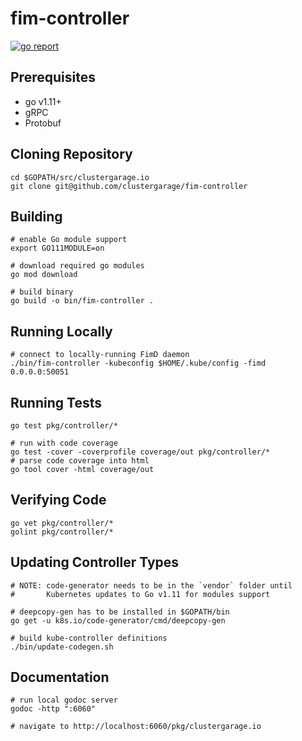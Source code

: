# fim-controller

[![go report](https://goreportcard.com/badge/github.com/clustergarage/fim-controller?style=flat-square)](https://goreportcard.com/report/github.com/clustergarage/fim-controller)

## Prerequisites

- go v1.11+
- gRPC
- Protobuf

## Cloning Repository

```
cd $GOPATH/src/clustergarage.io
git clone git@github.com/clustergarage/fim-controller
```

## Building

```
# enable Go module support
export GO111MODULE=on

# download required go modules
go mod download

# build binary
go build -o bin/fim-controller .
```

## Running Locally

```
# connect to locally-running FimD daemon
./bin/fim-controller -kubeconfig $HOME/.kube/config -fimd 0.0.0.0:50051
```

## Running Tests

```
go test pkg/controller/*

# run with code coverage
go test -cover -coverprofile coverage/out pkg/controller/*
# parse code coverage into html
go tool cover -html coverage/out
```

## Verifying Code

```
go vet pkg/controller/*
golint pkg/controller/*
```

## Updating Controller Types

```
# NOTE: code-generator needs to be in the `vendor` folder until
#       Kubernetes updates to Go v1.11 for modules support

# deepcopy-gen has to be installed in $GOPATH/bin
go get -u k8s.io/code-generator/cmd/deepcopy-gen

# build kube-controller definitions
./bin/update-codegen.sh
```

## Documentation

```
# run local godoc server
godoc -http ":6060"

# navigate to http://localhost:6060/pkg/clustergarage.io
```
